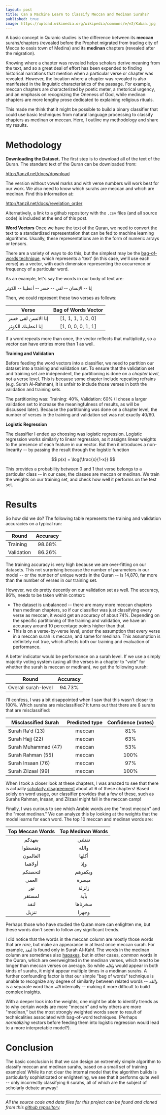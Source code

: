 ```yaml
---
layout: post
title: Can a Machine Learn to Classify Meccan and Medinan Surahs?
published: true
image: https://upload.wikimedia.org/wikipedia/commons/e/e2/Kabaa.jpg
---
```


A basic concept in Quranic studies is the difference between its **meccan** surahs/chapters (revealed before the Prophet migrated from trading city of Mecca to oasis town of Medina) and its **medinan** chapters (revealed after the migration). 

Knowing where a chapter was revealed helps scholars derive meaning from the text, and so a great deal of effort has been expended to finding historical narrations that mention when a particular verse or chapter was revealed. However, the location where a chapter was revealed is also manifested in the linguistic characteristics of the passage. For example, meccan chapters are characterized by poetic meter, a rhetorical urgency, and an emphasis on recognizing the Oneness of God, while medinan chapters are more lengthy prose dedicated to explaining religious rituals.

This made me think that it might be possible to build a binary classifier that could use basic techniques from natural language processing to classify chapters as medinan or meccan. Here, I outline my methodology and share my results.

# Methodology

**Downloading the Dataset.** The first step is to download all of the text of the Quran. The standard text of the Quran can be downloaded from:

<http://tanzil.net/docs/download>

The version without vowel marks and with verse numbers will work best for our work. We also need to know which surahs are meccan and which are medinan. Find this information at:

<http://tanzil.net/docs/revelation_order>

Alternatively, a link to a github repository with the `.csv` files (and all source code) is included at the end of this post.

**Word Vectors** Once we have the text of the Quran, we need to convert the text to a standardized representation that can be fed to machine learning algorithms. Usually, these representations are in the form of numeric arrays or tensors.

There are a variety of ways to do this, but the simplest may be the [bag-of-words technique](https://en.wikipedia.org/wiki/Bag-of-words_model), which represents a 'text' (in this case, we'll use each verse) as a vector, with each dimension representing the occurrence or frequency of a particular word.

As an example, let's say the words in our body of text are:

إنا -- الإنسان -- لفي -- خسر -- أعطينا -- الكوثر

Then, we could represent these two verses as follows:

| Verse         | Bag of Words Vector   |
| ------------- |:---------------------:| 
| إنا الانسن لفى خسر  | [1, 1, 1, 1, 0, 0] |
| إنا اعطينك الكوثر     | [1, 0, 0, 0, 1, 1] |

If a word repeats more than once, the vector reflects that multiplicity, so a vector can have entries more than 1 as well.

**Training and Validation**

Before feeding the word vectors into a classifier, we need to partition our dataset into a training and validation set. To ensure that the validation set and training set are independent, the partitioning is done on a *chapter level*, not a verse level. This is because some chapter include repeating refrains (e.g. Surah Al-Rahman), it is unfair to include those verses in both the validation and training sets. 

The partitioning was: Training: 40%, Validation: 60% (I chose a larger validation set to increase the meaningfulness of results, as will be discussed later). Because the partitioning was done on a chapter level, the number of verses in the training and validation set was not exactly 40/60.

**Logistic Regression**

The classifier I ended up choosing was logistic regression. Logistic regression works similarly to linear regression, as it assigns linear weights to the presence of each feature in our vector. But then it introduces a non-linearity -- by passing the result through the logistic function

$$ p(x) = \log{\frac{x}{1-x}} $$

This provides a probability between 0 and 1 that verse belongs to a particular class -- in our case, the classes are meccan or medinan. We train the weights on our training set, and check how well it performs on the test set.

# Results

So how did we do? The following table represents the training and validation accuracies on a typical run:

| Round         | Accuracy   |
| ------------- |:---------------------:| 
| Training     |  98.68% |
| Validation     | 86.26% | 

The training accuracy is very high because we are over-fitting on our datasets. This not surprising because the number of parameters in our model -- or the number of unique words in the Quran -- is 14,870, far more than the number of verses in our training set.

However, we do pretty decently on our validation set as well. The accuracy, 86%, needs to be taken within context:

* The dataset is unbalanced -- there are many more meccan chapters than medinan chapters, so if our classifier was just classifying every verse as meccan, it would get an accuracy of about 74%. Depending on the specific partitioning of the training and validation, we have an accuracy around 10 percentage points higher than that.
* This is on a verse-by-verse level, under the assumption that every verse in a meccan surah is meccan, and same for medinan. This assumption is definitely not true, which affects both our training and evaluation of performance.

A better indicator would be performance on a surah level. If we use a simply majority voting system (using all the verses in a chapter to "vote" for whether the surah is meccan or medinan), we get the following surah:

| Round         | Accuracy   |
| ------------- |:---------------------:| 
| Overall surah-level     |  94.73% |

I'll confess, I was a bit disappointed when I saw that this wasn't closer to 100%. Which surahs are misclassified? It turns out that there are 6 surahs that are misclassified:

| Misclassified Surah         | Predicted type   | Confidence (votes) |
| ------------- |:---------------------:|:---------------------------:| 
| Surah Ra'd (13)     |  meccan |  81% |     
| Surah Hajj (22)     |  meccan |  63% |
| Surah Muhammad (47)   |  meccan | 53% |
| Surah Rahman (55)      |  meccan | 100% |
| Surah Insaan (76)      |  meccan | 97% |
| Surah Zilzaal (99)    |  meccan | 100% |

When I took a closer look at these chapters, I was amazed to see that there is actually [scholarly disagreement](http://learnqurankareem.blogspot.com/2013/04/list-of-all-surah.html) about all 6 of these chapters! Based solely on word usage, our classifier provides that a few of these, such as Surahs Rahman, Insaan, and Zilzaal might fall in the meccan camp! 

Finally, I was curious to see which Arabic words are the "most meccan" and the "most medinan." We can analyze this by looking at the weights that the model learns for each word. The top 10 meccan and medinan words are:

|Top Meccan Words|Top Medinan Words|
|:-------------:|:--------------:|
| بعهدكم   | تقتلني|   
| وتقسطوا      | والله|   
| العالمون     | أكلها|   
| أولاهما      | وإذ|   
| لتحصنكم      | وبكفرهم|   
| العمى    | مبصرة|   
| نور      | زلزلة|   
| لمستقر   | بآية|   
| لنفد     | سخرناها|   
| تنزيل    | وجهرا|   


Perhaps those who have studied the Quran more can enlighten me, but these words don't seem to follow any significant trends. 

I did notice that the words in the meccan column are mostly those words that are *rare*, but make an appearance in at least once meccan surah. For example, لنفد is found only in Surah Al-Kahf. The words in the medinan column are sometimes also [hapaxes](https://en.wikipedia.org/wiki/Hapax_legomenon), but in other cases, *common* words in the Quran, which are overweighted in the medinan verses, which tend to be longer than meccan verses on average. So while *والله* would appear in both kinds of surahs, it might appear multiple times in a medinan surahs. A further confounding factor is that our simple "bag of words" technique is unable to recognize any degree of similarity between related words -- *والله* is a separate word than *الله* internally -- making it more difficult to build complex insights.

With a deeper look into the weights, one might be able to identify trends as to why certain words are more "meccan" and why others are more "medinan," but the most strongly weighted words seem to result of technicalities associated with bag-of-word techniques. (Perhaps *normalizing* vectors before feeding them into logistic regression would lead to a more interpretable model?).

# Conclusion

The basic conclusion is that we can design an extremely simple algorithm to classify meccan and medinan surahs, based on a small set of training examples! While its not clear the internal model that the algorithm builds is particularly sophisticated or enlightening, we see that it performs quite well -- only incorrectly classifying 6 surahs, all of which are the subject of scholarly debate anyway!

<hr>

*All the source code and data files for this project can be found and cloned from this <a href="https://github.com/abidlabs/classify-surahs">github repository</a>.*
